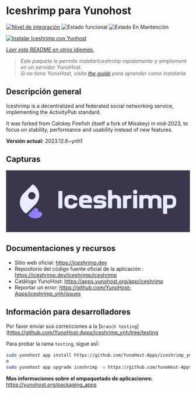 <!--
Este archivo README esta generado automaticamente<https://github.com/YunoHost/apps/tree/master/tools/readme_generator>
No se debe editar a mano.
-->

# Iceshrimp para Yunohost

[![Nivel de integración](https://dash.yunohost.org/integration/iceshrimp.svg)](https://dash.yunohost.org/appci/app/iceshrimp) ![Estado funcional](https://ci-apps.yunohost.org/ci/badges/iceshrimp.status.svg) ![Estado En Mantención](https://ci-apps.yunohost.org/ci/badges/iceshrimp.maintain.svg)

[![Instalar Iceshrimp con Yunhost](https://install-app.yunohost.org/install-with-yunohost.svg)](https://install-app.yunohost.org/?app=iceshrimp)

*[Leer este README en otros idiomas.](./ALL_README.md)*

> *Este paquete le permite instalarIceshrimp rapidamente y simplement en un servidor YunoHost.*  
> *Si no tiene YunoHost, visita [the guide](https://yunohost.org/install) para aprender como instalarla.*

## Descripción general

Iceshrimp is a decentralized and federated social networking service, implementing the ActivityPub standard.

It was forked from Calckey Firefish (itself a fork of Misskey) in mid-2023, to focus on stability, performance and usability instead of new features.

**Versión actual:** 2023.12.6~ynh1

## Capturas

![Captura de Iceshrimp](./doc/screenshots/example.jpg)

## Documentaciones y recursos

- Sitio web oficial: <https://iceshrimp.dev>
- Repositorio del código fuente oficial de la aplicación : <https://iceshrimp.dev/iceshrimp/iceshrimp>
- Catálogo YunoHost: <https://apps.yunohost.org/app/iceshrimp>
- Reportar un error: <https://github.com/YunoHost-Apps/iceshrimp_ynh/issues>

## Información para desarrolladores

Por favor enviar sus correcciones a la [`branch testing`](https://github.com/YunoHost-Apps/iceshrimp_ynh/tree/testing

Para probar la rama `testing`, sigue asÍ:

```bash
sudo yunohost app install https://github.com/YunoHost-Apps/iceshrimp_ynh/tree/testing --debug
o
sudo yunohost app upgrade iceshrimp -u https://github.com/YunoHost-Apps/iceshrimp_ynh/tree/testing --debug
```

**Mas informaciones sobre el empaquetado de aplicaciones:** <https://yunohost.org/packaging_apps>
